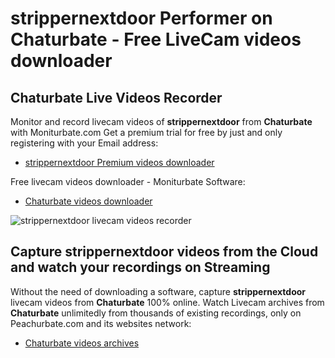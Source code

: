 # strippernextdoor Performer on Chaturbate - Free LiveCam videos downloader

## Chaturbate Live Videos Recorder

Monitor and record livecam videos of **strippernextdoor** from **Chaturbate** with Moniturbate.com
Get a premium trial for free by just and only registering with your Email address:
* [strippernextdoor Premium videos downloader](https://moniturbate.com/request-demo-licence-key.html)

Free livecam videos downloader - Moniturbate Software:
* [Chaturbate videos downloader](https://moniturbate.com/moniturbate-download-software.html)

![strippernextdoor livecam videos recorder](https://peachurnet.com/templates/moniturbate-software.png)


## Capture strippernextdoor videos from the Cloud and watch your recordings on Streaming

Without the need of downloading a software, capture **strippernextdoor** livecam videos from **Chaturbate** 100% online.
Watch Livecam archives from **Chaturbate** unlimitedly from thousands of existing recordings, only on Peachurbate.com and its websites network:
* [Chaturbate videos archives](https://peachurnet.com/)